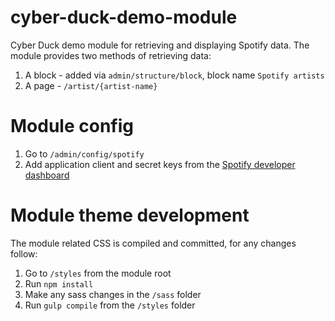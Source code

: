 # cyber-duck-demo-module
Cyber Duck demo module for retrieving and displaying Spotify data. The module provides two methods of retrieving data:
1. A block - added via `admin/structure/block`, block name `Spotify artists`
1. A page - `/artist/{artist-name}`

# Module config
1. Go to `/admin/config/spotify`
1. Add application client and secret keys from the [Spotify developer dashboard](https://developer.spotify.com/dashboard)

# Module theme development
The module related CSS is compiled and committed, for any changes follow:
1. Go to `/styles` from the module root
1. Run `npm install`
1. Make any sass changes in the `/sass` folder
1. Run `gulp compile` from the `/styles` folder
